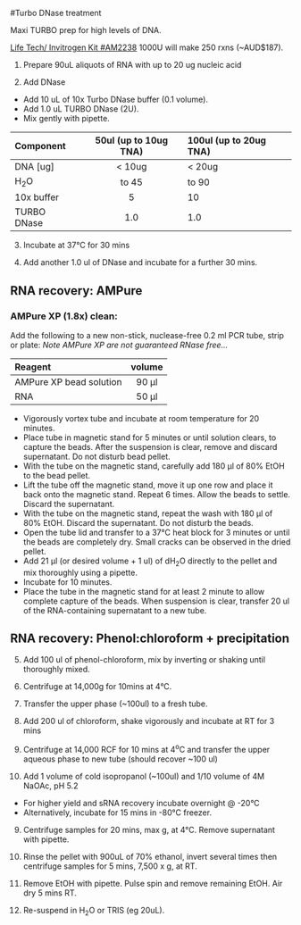 #Turbo DNase treatment

Maxi TURBO prep for high levels of DNA. 

[Life Tech/ Invitrogen Kit #AM2238](http://www.lifetechnologies.com/order/catalog/product/AM2238?ICID=search-product) 1000U will make 250 rxns (~AUD$187).


1.	Prepare 90uL aliquots of RNA with up to  20 ug nucleic acid

2.	Add DNase
  * Add 10 uL of 10x Turbo DNase buffer (0.1 volume).
  * Add 1.0 uL TURBO DNase (2U).
  * Mix gently with pipette.

|Component|50ul (up to 10ug TNA)| 100ul (up to 20ug TNA)|
|:--|:--:|:--|
|DNA [ug]| < 10ug| < 20ug|
|H<sub>2</sub>O| to 45 | to 90 |
|10x buffer | 5 | 10|
|TURBO DNase| 1.0 | 1.0 | 

3.	Incubate at 37°C for 30 mins

4.	Add another 1.0 ul of DNase and incubate for a further 30 mins.

## RNA recovery: AMPure

### AMPure XP (1.8x) clean:
Add the following to a new non-stick, nuclease-free 0.2 ml PCR tube, strip or plate:
*Note AMPure XP are not guaranteed RNase free...*

|Reagent			|volume	|
|:------------------------------|:------:|
|AMPure XP bead solution	|90 μl	|
|RNA          	|50 μl	|

- Vigorously vortex tube and incubate at room temperature for 20 minutes.
- Place tube in magnetic stand for 5 minutes or until solution clears, to capture the beads. After the suspension is clear, remove and discard supernatant. Do not disturb bead pellet.
- With the tube on the magnetic stand, carefully add 180 μl of 80% EtOH to the bead pellet.
- Lift the tube off the magnetic stand, move it up one row and place it back onto the magnetic stand. Repeat 6 times. Allow the beads to settle. Discard the supernatant.
- With the tube on the magnetic stand, repeat the wash with 180 μl of 80% EtOH. Discard the supernatant. Do not disturb the beads. 
- Open the tube lid and transfer to a 37°C heat block for 3 minutes or until the beads are completely dry. Small cracks can be observed in the dried pellet.
- Add 21 μl (or desired volume + 1 ul) of dH<sub>2</sub>O directly to the pellet and mix thoroughly using a pipette. 
- Incubate for 10 minutes.
- Place the tube in the magnetic stand for at least 2 minute to allow complete capture of the beads. When suspension is clear, transfer 20 ul of the RNA-containing supernatant to a new tube.

## RNA recovery: Phenol:chloroform + precipitation

5.	Add 100 ul of phenol-chloroform, mix by inverting or shaking until thoroughly mixed.

6.	Centrifuge at 14,000g for 10mins at 4°C.

7.	Transfer the upper phase (~100ul) to a fresh tube.

5. Add 200 ul of chloroform, shake vigorously and incubate at RT for 3 mins

6. Centrifuge at 14,000 RCF for 10 mins at 4<sup>o</sup>C and transfer the upper aqueous phase to new tube (should recover ~100 ul)

8.	Add 1 volume of cold isopropanol (~100ul) and 1/10 volume of 4M NaOAc, pH 5.2
  * For higher yield and sRNA recovery incubate overnight @ -20°C
  * Alternatively, incubate for 15 mins in -80°C freezer.

9.	Centrifuge samples for 20 mins, max g, at 4°C.  Remove supernatant with pipette.

10.	Rinse the pellet with 900uL of 70% ethanol, invert several times then centrifuge samples for 5 mins, 7,500 x g, at RT.  

11.	Remove EtOH with pipette. Pulse spin and remove remaining EtOH. Air dry 5 mins RT.

12.	Re-suspend in H<sub>2</sub>O or TRIS (eg 20uL).

